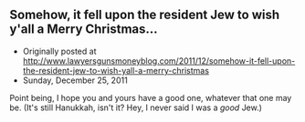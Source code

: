 ## Somehow, it fell upon the resident Jew to wish y'all a Merry Christmas...

 * Originally posted at http://www.lawyersgunsmoneyblog.com/2011/12/somehow-it-fell-upon-the-resident-jew-to-wish-yall-a-merry-christmas
 * Sunday, December 25, 2011

Point being, I hope you and yours have a good one, whatever that one may be. (It's still Hanukkah, isn't it? Hey, I never said I was a _good_ Jew.)